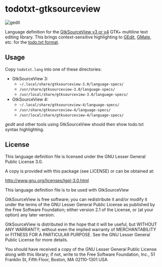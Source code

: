 # todotxt-gtksourceview

![gedit](https://raw.githubusercontent.com/Circumjacence/todotxt-gtksourceview/master/screenshot.png)

Language definition for the [GtkSourceView v3 or v4](https://https://wiki.gnome.org/Projects/GtkSourceView/) GTK+ multiline text editing library.  This brings context-sensitive highlighting to [GEdit](https://apps.gnome.org/app/org.gnome.TextEditor/), [GMate](https://github.com/gmate/gmate), etc. for the [todo.txt format](http://todotxt.org/).


## Usage

Copy `todotxt.lang` into one of these directories: 

- GtkSourceView 3:
  - `~/.local/share/gtksourceview-3.0/language-specs/`
  - `/usr/share/gtksourceview-3.0/language-specs/`
  - `/usr/local/share/gtksourceview-3.0/language-specs/`
- GtkSourceView 4:
  - `~/.local/share/gtksourceview-4/language-specs/`
  - `/usr/share/gtksourceview-4/language-specs/`
  - `/usr/local/share/gtksourceview-4/language-specs/`

_gedit_ and other tools using GtkSourceView should then show todo.txt syntax highlighting.


## License

This language definition file is licensed under the GNU Lesser General Public License 3.0.

A copy is provided with this package (see LICENSE) or can be obtained at:

http://www.gnu.org/licenses/lgpl-3.0.html

This language definition file is to be used with GtkSourceView

GtkSourceView is free software; you can redistribute it and/or modify it under the terms of the GNU Lesser General Public License as published by the Free Software Foundation; either version 2.1 of the License, or (at your option) any later version.

GtkSourceView is distributed in the hope that it will be useful, but WITHOUT ANY WARRANTY; without even the implied warranty of MERCHANTABILITY or FITNESS FOR A PARTICULAR PURPOSE.  See the GNU Lesser General Public License for more details.

You should have received a copy of the GNU Lesser General Public License along with this library; if not, write to the Free Software Foundation, Inc., 51 Franklin St, Fifth Floor, Boston, MA  02110-1301  USA
 
